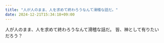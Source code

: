 ```yaml
---
title: "人が人のまま、人を求めて終わろうなんて滑稽な話だ。"
date: 2024-12-21T15:34:18+09:00
---
```

人が人のまま、人を求めて終わろうなんて滑稽な話だ。
皆、神として有りたいだろう？
